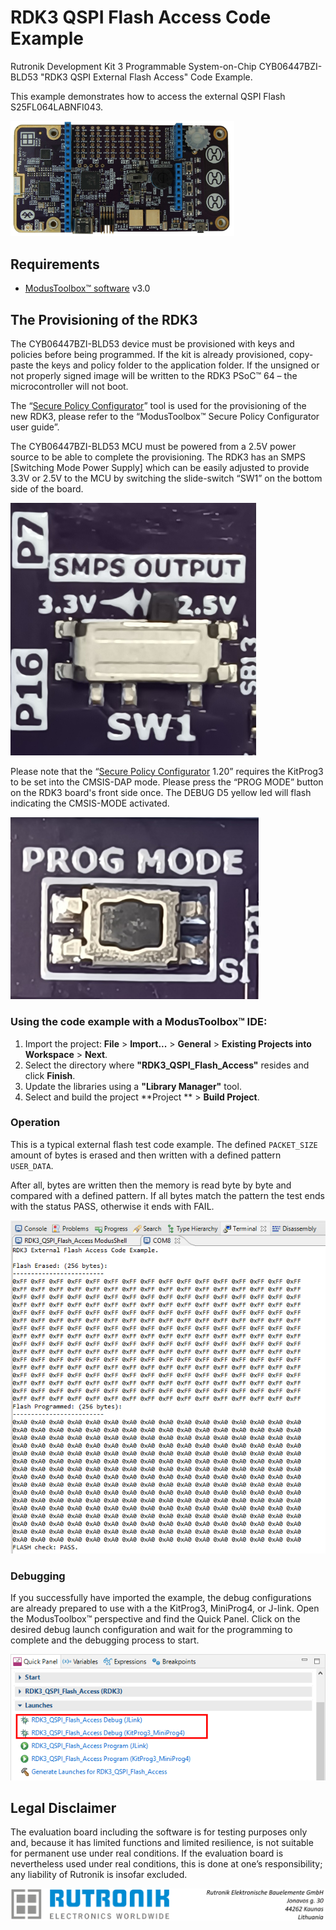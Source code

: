 # RDK3 QSPI Flash Access Code Example

Rutronik Development Kit 3 Programmable System-on-Chip CYB06447BZI-BLD53 "RDK3 QSPI External Flash Access" Code Example. 

This example demonstrates how to access the external QSPI Flash S25FL064LABNFI043.

 <img src="images/rdk3_top.jpg" style="zoom:35%;" />

## Requirements

- [ModusToolbox™ software](https://www.cypress.com/products/modustoolbox-software-environment) v3.0

## The Provisioning of the RDK3

The CYB06447BZI-BLD53 device must be provisioned with keys and policies before being programmed. If the kit is already provisioned, copy-paste the keys and policy folder to the application folder. If the unsigned or not properly signed image will be written to the RDK3 PSoC™ 64 – the microcontroller will not boot. 

The “[Secure Policy Configurator](https://www.infineon.com/dgdl/Infineon-ModusToolbox_Secure_Policy_Configurator_1.30_User_Guide-UserManual-v01_00-EN.pdf?fileId=8ac78c8c8386267f0183a960762a5977)” tool is used for the provisioning of the new RDK3, please refer to the “ModusToolbox™ Secure Policy Configurator user guide”. 

The CYB06447BZI-BLD53 MCU must be powered from a 2.5V power source to be able to complete the provisioning. The RDK3 has an SMPS [Switching Mode Power Supply] which can be easily adjusted to provide 3.3V or 2.5V to the MCU by switching the slide-switch “SW1” on the bottom side of the board. 

<img src="images/voltage_switch.jpg" style="zoom:50%;" />

Please note that the “[Secure Policy Configurator](https://www.infineon.com/dgdl/Infineon-ModusToolbox_Secure_Policy_Configurator_1.30_User_Guide-UserManual-v01_00-EN.pdf?fileId=8ac78c8c8386267f0183a960762a5977) 1.20” requires the KitProg3 to be set into the CMSIS-DAP mode. Please press the “PROG MODE” button on the RDK3 board's front side once. The DEBUG D5 yellow led will flash indicating the CMSIS-MODE activated.

<img src="images/prog_mode.jpg" style="zoom:75%;" />

### Using the code example with a ModusToolbox™ IDE:

1. Import the project: **File** > **Import...** > **General** > **Existing Projects into Workspace** > **Next**.
2. Select the directory where **"RDK3_QSPI_Flash_Access"** resides and click  **Finish**.
3. Update the libraries using a **"Library Manager"** tool.
4. Select and build the project **Project ** > **Build Project**.

### Operation

This is a typical external flash test code example. The defined `PACKET_SIZE` amount of bytes is erased and then written with a defined pattern `USER_DATA`. 

After all, bytes are written then the memory is read byte by byte and compared with a defined pattern. If all bytes match the pattern the test ends with the status PASS, otherwise it ends with FAIL.

<img src="images/debug_output.png" style="zoom:100%;" />

### Debugging

If you successfully have imported the example, the debug configurations are already prepared to use with a the KitProg3, MiniProg4, or J-link. Open the ModusToolbox™ perspective and find the Quick Panel. Click on the desired debug launch configuration and wait for the programming to complete and the debugging process to start.

<img src="images/debug_start.png" style="zoom:100%;" />

## Legal Disclaimer

The evaluation board including the software is for testing purposes only and, because it has limited functions and limited resilience, is not suitable for permanent use under real conditions. If the evaluation board is nevertheless used under real conditions, this is done at one’s responsibility; any liability of Rutronik is insofar excluded. 

<img src="images/rutronik_origin_kaunas.png" style="zoom:50%;" />



